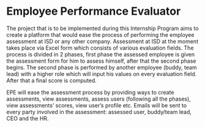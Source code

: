 # Employee Performance Evaluator

The project that is to be implemented during this Internship Program aims to create a platform that would ease the process of performing the employee assessment at ISD or any other company. Assessment at ISD at the moment takes place via Excel form which consists of various evaluation fields. The process is divided in 2 phases, first phase the assessed employee is given the assessment form for him to assess himself, after that the second phase begins. The second phase is performed by another employee (buddy, team lead) with a higher role which will input his values on every evaluation field. After that a final score is computed. 

EPE will ease the assessment process by providing ways to create assessments, view assessments, assess users (following all the phases), view assessments’ scores, view user’s profile etc. Emails will be sent to every party involved in the assessment: assessed user, buddy/team lead, CEO and the HR.
